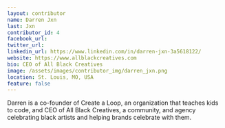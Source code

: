 ```yaml
---
layout: contributor
name: Darren Jxn
last: Jxn
contributor_id: 4
facebook_url: 
twitter_url: 
linkedin_url: https://www.linkedin.com/in/darren-jxn-3a5618122/
website: https://www.allblackcreatives.com
bio: CEO of All Black Creatives
image: /assets/images/contributor_img/darren_jxn.png
location: St. Louis, MO, USA
feature: false
---
```


Darren is a co-founder of Create a Loop, an organization that teaches kids to code, and CEO of All Black Creatives, a community, and agency celebrating black artists and helping brands celebrate with them. 